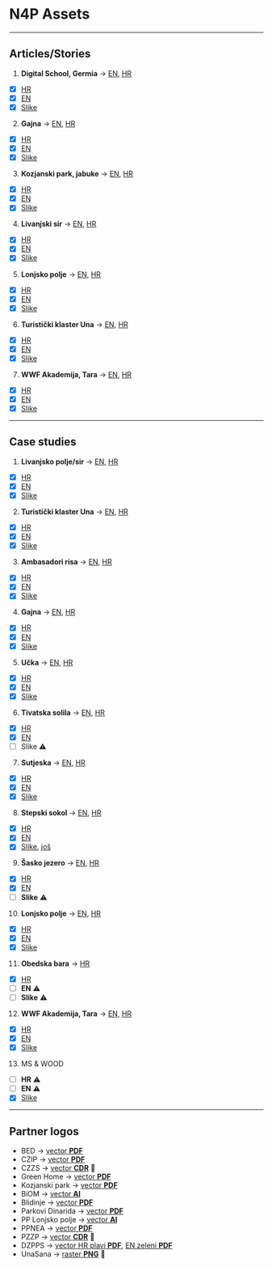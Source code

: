 # N4P Assets
---

## Articles/Stories
1. **Digital School, Germia** → [EN](https://natureforpeople.org/articles/through-technology-to-nature-conservation/), [HR](https://natureforpeople.org/bcs/articles/ocuvanje-prirode-s-pomocu-tehnologije/)
  - [x] [HR](https://drive.google.com/file/d/1739mHukiAS3Sbg4m5T1Vi1J7vbU8s59n/view)
  - [x] [EN](https://drive.google.com/file/d/1yI1G7LrxSZGAAFeWtlqw9RRo9EFp80G8/view)
  - [x] [Slike](https://drive.google.com/drive/u/2/folders/17P_G-StWLPSs493z001toj_0QtnwqYh_)
2. **Gajna** → [EN](https://natureforpeople.org/articles/what-kind-of-pasture-is-best-for-all/), [HR](https://natureforpeople.org/bcs/articles/kakav-pasnjak-pase-svima/)
  - [x] [HR](https://drive.google.com/file/d/1ng8-1jQi5WUWTbXZA2TMNhv9I0V87dkm/view)
  - [x] [EN](https://drive.google.com/file/d/1dV3IE1KYG5HOFDDUHuHfyXOkr0mCCn5q/view)
  - [x] [Slike](https://drive.google.com/drive/u/2/folders/1NM713IthGvGNo3bApg1qcQwg9nyu44wV)
3. **Kozjanski park, jabuke** → [EN](https://natureforpeople.org/articles/how-to-make-a-brand-out-of-apples/), [HR](https://natureforpeople.org/bcs/articles/how-to-make-a-brand-out-of-apples/)
  - [x] [HR](https://drive.google.com/file/d/1YI4t-UkUJg1YOr8u-QmUgSyifsZNdBwI/view)
  - [x] [EN](https://drive.google.com/file/d/14v230dLQhPwhyam5_mbn_dAl-UbChp7t/view)
  - [x] [Slike](https://drive.google.com/drive/u/2/folders/1p2_37ONVKuFNQt8mcnJoj_R3w37rR8lJ)
4. **Livanjski sir** → [EN](https://natureforpeople.org/articles/taking-the-livno-cheese-road-to-taste-perfection/), [HR](https://natureforpeople.org/bcs/articles/cestom-livanjskog-sira-do-okusa-savrsenstva/)
  - [x] [HR](https://drive.google.com/file/d/1VBbsHI1H0eGfNUHlPE8oyrOlasaPAckp/view)
  - [x] [EN](https://drive.google.com/file/d/1qOW5ioSGfsVAM-LzL1HMl-CSKMtE-Rx8/view)
  - [x] [Slike](https://drive.google.com/drive/u/2/folders/10ZYrnV8WAEfwAjficlUkmBHV6__-1Lj7)
5. **Lonjsko polje** → [EN](https://natureforpeople.org/articles/animal-husbandry-subsidies-as-an-incentive-to-stay/), [HR](https://natureforpeople.org/bcs/articles/poticaj-za-stocarstvo-kao-motiv-za-ostanak/)
  - [x] [HR](https://drive.google.com/file/d/1cKK1G7IhARtlIauc9cUK5Jj-eISqymUM/view)
  - [x] [EN](https://drive.google.com/file/d/1o8MjSMiONmJwj_dLqQz_inQer_x66SEo/view)
  - [x] [Slike](https://drive.google.com/drive/u/2/folders/1JJHV9Xcf5ZmgWWAIcTJ7swTKz4w9oAUB)
6. **Turistički klaster Una** → [EN](https://natureforpeople.org/articles/partners-not-competitors/), [HR](https://natureforpeople.org/bcs/articles/zajednistvo-umjesto-ocekivane-konkurencije/)
  - [x] [HR](https://drive.google.com/file/d/1DwyzEFU36jkjPsJvxFNdICBg_Jak790P/view)
  - [x] [EN](https://drive.google.com/file/d/1BIptmagRIRlJErPEPx6o0N9GICsS7Km9/view)
  - [x] [Slike](https://drive.google.com/drive/u/2/folders/1kXoVfI7wdfXu2Hpsjx6VrdB93951PH4i)
7. **WWF Akademija, Tara** → [EN](https://natureforpeople.org/articles/a-bit-of-tara-in-the-schoolyard/), [HR](https://natureforpeople.org/bcs/articles/deo-tare-u-skolskom-dvoristu/)
  - [x] [HR](https://drive.google.com/file/d/1drkxPRXFhkrdGqTqcbnMPBCtFZdYzp-h/view)
  - [x] [EN](https://drive.google.com/file/d/1937DBipgCIw4HEIJ3MJwc9uhbgXWY1c5/view)
  - [x] [Slike](https://drive.google.com/drive/u/2/folders/1AZ6umVt6YmtEX1SHc9dd6EOer7uV1FOD)

---

## Case studies
1. **Livanjsko polje/sir** → [EN](https://natureforpeople.org/articles/taking-the-livno-cheese-road-to-taste-perfection/case-study), [HR](https://natureforpeople.org/bcs/articles/cestom-livanjskog-sira-do-okusa-savrsenstva/case-study)
  - [x] [HR](https://docs.google.com/document/d/15f9MJ5Sof23nT5K8xBadsL9r0mw96KsYrOB6ZP8ifd0/edit)
  - [x] [EN](https://docs.google.com/document/d/15hs4_4VYry0nN-yT5qRAQNjzJ2xmPLUL4vFQIUpQKc4/edit)
  - [x] [Slike](https://drive.google.com/drive/u/2/folders/10ZYrnV8WAEfwAjficlUkmBHV6__-1Lj7)
2. **Turistički klaster Una** → [EN](https://natureforpeople.org/articles/partners-not-competitors/case-study), [HR](https://natureforpeople.org/bcs/articles/zajednistvo-umjesto-ocekivane-konkurencije/case-study)
  - [x] [HR](https://docs.google.com/document/d/11HAnbIWN9BFUD656aN0VAjuv4xUhsQ73kv0ZnvbhWk0/edit)
  - [x] [EN](https://docs.google.com/document/d/1cYAC5ya0dQi4sJvFcEHhzp0mLR5fQqP3Gj-NwUnQMJI/edit)
  - [x] [Slike](https://drive.google.com/drive/u/2/folders/1kXoVfI7wdfXu2Hpsjx6VrdB93951PH4i)
3. **Ambasadori risa** → [EN](https://natureforpeople.org/articles/developing-a-network-of-young-lynx-ambassadors-in-protected-areas/case-study), [HR](https://natureforpeople.org/bcs/articles/razvoj-mreze-mladih-ambasadora-risa-u-zasticenim-podrucjima/case-study)
  - [x] [HR](https://drive.google.com/file/d/1xd-pavKk8odsuZQu0AzLsohIaywYERC5/view)
  - [x] [EN](https://drive.google.com/file/d/1ws9-3-sMXmG4c6OPOe64vyO0UXnIwXF7/view)
  - [x] [Slike](https://drive.google.com/drive/u/2/folders/1NHp46hQGFqObi_N--WGdi3_HwRdeS70u)
4. **Gajna** → [EN](https://natureforpeople.org/articles/what-kind-of-pasture-is-best-for-all/case-study), [HR](https://natureforpeople.org/bcs/articles/kakav-pasnjak-pase-svima/case-study)
  - [x] [HR](https://drive.google.com/file/d/1V4F2xEPCPGiNgwHtMSmg1Omwz553vIWc/view)
  - [x] [EN](https://drive.google.com/file/d/1er6q4SOHSnW3F2Y6O54BTpmPea9ViiLG/view)
  - [x] [Slike](https://drive.google.com/drive/u/2/folders/1NM713IthGvGNo3bApg1qcQwg9nyu44wV)
5. **Učka** → [EN](https://natureforpeople.org/articles/ornithological-educational-and-volunteer-camps-on-mount-ucka/case-study), [HR](https://natureforpeople.org/bcs/articles/ornitoloski-edukativno-volonterski-kampovi-na-ucki/case-study)
  - [x] [HR](https://docs.google.com/document/d/1gTqLfD5c0r5aJVYVQIIBYnFoQMG1cP7iJZUPrTZOBy8/edit)
  - [x] [EN](https://drive.google.com/file/d/1fzrqY5hljFfzkxC9w1GB6LjrOP1jPklw/view)
  - [x] [Slike](http://www.novilist.hr/Vijesti/Regija/node_1585/Ornitoloski-kamp-na-Ucki-U-mrezi-djetlici-male-muharice-i-crvendaci?meta_refresh=true)
6. **Tivatska solila** → [EN](https://natureforpeople.org/articles/from-a-waste-disposal-area-to-a-protected-area-tivat-salt-flats/case-study), [HR](https://natureforpeople.org/bcs/articles/od-deponija-do-zasticenog-podrucja-tivatska-solila/case-study)
  - [x] [HR](https://drive.google.com/file/d/1gGom5Qq4IM2vYl2BF56mHMTD6D9UhQlX/view)
  - [x] [EN](https://drive.google.com/file/d/1G3JP8C0SDSrmmHpV-Uij3_Yp_rz31Haa/view)
  - [ ] Slike :warning:
7. **Sutjeska** → [EN](https://natureforpeople.org/articles/battle-for-sutjeska-preventing-the-governments-decision-to-build-a-hydro-power-plant-in-the-national-park/case-study), [HR](https://natureforpeople.org/bcs/articles/bitka-za-sutjesku-sprijecena-gradnja-hidroelektrane-u-nacionalnom-parku/case-study)
  - [x] [HR](https://docs.google.com/document/d/1WBv9MD-HVT22xaZ-nN69ChflnDdz0Ouw6jiqOI2yiSQ/edit)
  - [x] [EN](https://docs.google.com/document/d/1kpvBH_Ebx083IS6gtAICMTWYCjn8du5-4aSKKF5P7vk/edit)
  - [x] [Slike](https://drive.google.com/drive/u/2/folders/1flrcGb3w3wmWPi6NuApbe_serieiuHIH)
8. **Stepski sokol** → [EN](https://natureforpeople.org/articles/cooperation-with-the-electric-company-to-improve-protection-of-the-saker-falcon/case-study), [HR](https://natureforpeople.org/bcs/articles/suradnjom-s-elektroprivredom-do-poboljsanja-zastite-stepskog-sokola/case-study)
  - [x] [HR](https://docs.google.com/document/d/1xvhdPne-KQA7PxuHK1G1D_z1CRyf_dbUtZd0yT8cBo4/edit)
  - [x] [EN](https://docs.google.com/document/d/14HY8yjbATLPX4oqhZNB2D6dxsiH6jjEfLvQN-u4DzQs/edit)
  - [x] [Slike](https://drive.google.com/drive/u/2/folders/1JfBqFftmX-7i-iCSlgtMyVBVu9Vt6V8e), [još](https://drive.google.com/drive/u/2/folders/1IbYmH129ASonMAQ7kxzP4jAX_KTUbWH0)
9. **Šasko jezero** → [EN](https://natureforpeople.org/articles/increase-revenues-for-the-local-population-through-sustainable-tourism-at-sasko-lake/case-study), [HR](https://natureforpeople.org/bcs/articles/povecanje-prihoda-lokalnog-stanovnistva-kroz-odrzivi-turizam-na-saskom-jezeru/case-study)
  - [x] [HR](https://docs.google.com/document/d/1j9JIoO2ln8NtUlBB_kYJXYDGMbROWpzJZPEOPlbiAXU/edit)
  - [x] [EN](https://docs.google.com/document/d/11mQpyV9D7bP1HWXyDUjpgZ6mKN96j9xRj79bORKFNjg/edit)
  - [ ] **Slike** :warning:
10. **Lonjsko polje** → [EN](https://natureforpeople.org/articles/animal-husbandry-subsidies-as-an-incentive-to-stay/case-study), [HR](https://natureforpeople.org/bcs/articles/poticaj-za-stocarstvo-kao-motiv-za-ostanak/case-study)
  - [x] [HR](https://docs.google.com/document/d/1N3vybp3hKzDnpqOJqxwAtiJ017huKrr23D7qNOsfdGM/edit)
  - [x] [EN](https://drive.google.com/file/d/1PXJt3RMoA-iLm4eE3Qs6av4a67MjOgic/view)
  - [x] [Slike](https://drive.google.com/drive/u/2/folders/1JJHV9Xcf5ZmgWWAIcTJ7swTKz4w9oAUB)
11. **Obedska bara** → [HR](https://natureforpeople.org/bcs/articles/evolucija-u-restauraciji-i-ocuvanju-travnih-stanita-obedska-bara/case-study)
  - [x] [HR](https://docs.google.com/document/d/1a7uEJ3aoKKwylvd-j42wdW4ucWuPE-1k5FDCxEZopMU/edit)
  - [ ] **EN** :warning:
  - [ ] **Slike** :warning:
12. **WWF Akademija, Tara** → [EN](https://natureforpeople.org/articles/a-bit-of-tara-in-the-schoolyard/case-study), [HR](https://natureforpeople.org/bcs/articles/deo-tare-u-skolskom-dvoristu/case-study)
  - [x] [HR](https://docs.google.com/document/d/1N1TAvVWnDMLHrYyG4dYdHOKkf-9aKNSup4jVgNQmnqs/edit)
  - [x] [EN](https://drive.google.com/file/d/1qBzqwMgTzoF2kL4gkJfnTqFlAj4hHEzp/view)
  - [x] [Slike](https://drive.google.com/drive/u/2/folders/1AZ6umVt6YmtEX1SHc9dd6EOer7uV1FOD)
13. MS & WOOD
  - [ ] **HR** :warning:
  - [ ] **EN** :warning:
  - [x] [Slike](https://drive.google.com/drive/u/2/folders/1jxV7oS6iIc5CLMQtx6_3JbAw_wWF90_S)

---

## Partner logos
- BED → [vector **PDF**](https://drive.google.com/file/d/143IRf5Wsm0dXPR2Z6_f1-pSUPaN8ke2y/view)
- CZIP → [vector **PDF**](https://drive.google.com/file/d/16HD_sWv_mJhIzaf1WNpJqa-G62gIiIm9/view)
- CZZS → [vector **CDR**](https://drive.google.com/file/d/0B-Z5JlAzbN1BSkYtSURWVGdtWk9RNHJtUUduTzkxUXhpR05z/view)  :triangular_flag_on_post:
- Green Home → [vector **PDF**](https://drive.google.com/file/d/11S2PWA7jM_hvXbsQp4XaZAYq7CEcDSz9/view)
- Kozjanski park → [vector **PDF**](https://drive.google.com/file/d/1cU_czo1By-IOZ-Z31ornCpAFV6pwFkv2/view)
- BiOM → [vector **AI**](https://drive.google.com/file/d/0B-Z5JlAzbN1BeWJ6OHdzNFpYVGpSMFJjQ3gzNng0SGVvZ3NJ/view)
- Blidinje → [vector **PDF**](https://drive.google.com/file/d/1mYseRce_9lmTqOXks6t85_YZt5xS3Ub-/view)
- Parkovi Dinarida → [vector **PDF**](https://drive.google.com/file/d/0B-Z5JlAzbN1BSW1HQjNpUEhNdVB2NWJKZTczbmNIdUhtSmR3/view)
- PP Lonjsko polje → [vector **AI**](https://drive.google.com/file/d/1T_RgDYS8Cy8RIdcGIyiKgkLwVMV7KD71/view)
- PPNEA → [vector **PDF**](https://drive.google.com/file/d/1Otxwn0IUrWU7J7ha5Bp9vXppAR0ddImM/view)
- PZZP → [vector **CDR**](https://drive.google.com/file/d/1WrkgMBQ6jzD_Nr3bEHEEniWC4paz49DU/view)  :triangular_flag_on_post:
- DZPPS → [vector HR plavi **PDF**](https://drive.google.com/file/d/1pC4FHfLFV9pRQnXu-h9Tn-ZTsvUr95OF/view), [EN zeleni **PDF**](https://drive.google.com/file/d/1_qsFFuZ1S8GAHeV9967vuzw9LMxUQRS1/view)
- UnaSana → [raster **PNG**](https://drive.google.com/file/d/0B-Z5JlAzbN1BQmE5N0JveXBzdVp4VGNwcEJ2WFg4azhKNFRR/view) :triangular_flag_on_post:

